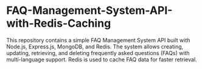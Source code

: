 # FAQ-Management-System-API-with-Redis-Caching
This repository contains a simple FAQ Management System API built with Node.js, Express.js, MongoDB, and Redis. The system allows creating, updating, retrieving, and deleting frequently asked questions (FAQs) with multi-language support. Redis is used to cache FAQ data for faster retrieval.
